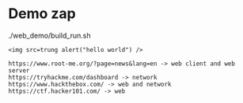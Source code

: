 # Demo zap
./web_demo/build_run.sh


```
<img src=trung alert("hello world") />
```


```
https://www.root-me.org/?page=news&lang=en -> web client and web server
https://tryhackme.com/dashboard -> network
https://www.hackthebox.com/ -> web and network
https://ctf.hacker101.com/ -> web
```